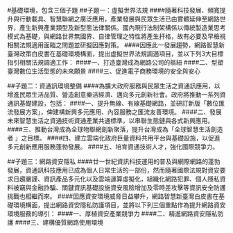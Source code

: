 #基礎環境，包含三個子題
##子題一：虛擬世界法規
####隨著科技發展、頻寬提升與行動載具、智慧聯網之廣泛應用，產業發展與民眾生活已由實體延伸至網路世界，產生新興產業類型及新型態法律關係。國內現行法制架構係以傳統製造業思考模式為基礎，與網路世界無國界、自律管理之特性將產生扞格，故有必要及早檢視相關法規適用面臨之問題並研擬因應對策。
####因應此一發展趨勢，網路智慧新臺灣政策白皮書在基礎環境構面，提出虛擬世界法規調適項目，並以下列3大目標指引相關法規調適工作：
####一、打造臺灣成為網路公司的樞紐
####二、型塑臺灣數位生活型態的未來願景
####三、促進電子商務環境的安全與安心

##子題二：資通訊環境整備
####為擴大政府服務與民眾生活之資通訊應用，以增進民眾生活品質、營造創意樂活經濟、邁向多元創新社會。政府將推動一系列資通訊基礎建設，包括：
####一、提升無線、有線基礎網路，並研訂新版「數位匯流發展方案」，俾建構新興多元應用、內容服務之匯流友善環境。
####二、發展未來智慧生活之資通技術資通產業共通標準，以串聯生態鏈與各式新興應用。
####三、推動台灣成為全球物聯網創新聚落，提升台灣成為「全球智慧生活創造者 」之目標。
####四、建立雲端化政府巨量資料共用平台與基礎設施，以促進多元創新應用服務蓬勃發展。
####五、培育資通技術人才，強化國際競爭力。

##子題三：網路資安隱私
####廿一世紀資訊科技運用的普及與網際網路的蓬勃發展，資通訊科技應用已成為個人日常生活的一部份，然而隨著國際法規對資安要求日趨嚴謹、資訊產品多元化以及雲端運算虛擬化，組織化網路犯罪、個人隱私資料被竊與金融詐騙、關鍵資訊基礎設施資安風險增加及零時差攻擊等資訊安全防護挑戰也相繼而來。
####因應資安環境威脅日益攀升，網路智慧新臺灣白皮書在基礎環境構面，提出網路資安隱私防護項目，並將以下列三個重點作為提升網路資安環境服務的導引：
####一、厚植資安產業競爭力
####二、精進網路資安隱私防護
####三、建構優質網路使用環境

